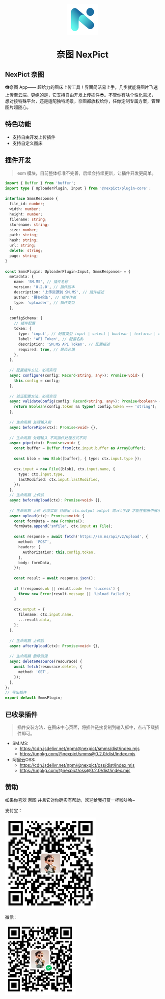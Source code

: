 <div align="center">
  <img src="./resources/icon.png" width="100" alt="">
  <h1>奈图 NexPict</h1>
</div>

## NexPict 奈图

📷奈图 App—— 超给力的图床上传工具！界面简洁易上手，几步就能将图片飞速上传至云端。更绝的是，它支持自由开发上传插件😎。不管你有啥个性化需求，想对接特殊平台，还是适配独特场景，奈图都放权给你，任你定制专属方案，管理图片超随心。

## 特色功能

- 支持自由开发上传插件
- 支持自定义图床

## 插件开发

> esm 模块，目前整体标准不完善，后续会持续更新，让插件开发更简单。

```typescript
import { Buffer } from 'buffer';
import type { UploaderPlugin, Input } from '@nexpict/plugin-core';

interface SmmsResponse {
  file_id: number;
  width: number;
  height: number;
  filename: string;
  storename: string;
  size: number;
  path: string;
  hash: string;
  url: string;
  delete: string;
  page: string;
}

const SmmsPlugin: UploaderPlugin<Input, SmmsResponse> = {
  metadata: {
    name: 'SM.MS', // 插件名称
    version: '0.2.0', // 插件版本
    description: '上传资源到 SM.MS', // 插件描述
    author: '暮冬拾柒', // 插件作者
    type: 'uploader', // 插件类型
  },

  configSchema: {
    // 插件配置
    token: {
      type: 'input', // 配置类型 input | select | boolean | textarea | number
      label: 'API Token', // 配置名称
      description: 'SM.MS API Token', // 配置描述
      required: true, // 是否必填
    },
  },

  // 配置插件方法，必须实现
  async configure(config: Record<string, any>): Promise<void> {
    this.config = config;
  },

  // 验证配置方法，必须实现
  async validateConfig(config: Record<string, any>): Promise<boolean> {
    return Boolean(config.token && typeof config.token === 'string');
  },

  // 生命周期 处理输入前
  async beforePipe(ctx): Promise<void> {},

  // 生命周期 处理输入 不同插件处理方式不同
  async pipe(ctx): Promise<void> {
    const buffer = Buffer.from(ctx.input.buffer as ArrayBuffer);

    const blob = new Blob([buffer], { type: ctx.input.type });

    ctx.input = new File([blob], ctx.input.name, {
      type: ctx.input.type,
      lastModified: ctx.input.lastModified,
    });
  },
  // 生命周期 上传前
  async beforeUpload(ctx): Promise<void> {},

  // 生命周期 上传 必须实现 且输出 ctx.output output 需url字段 才能在图册中展示
  async upload(ctx): Promise<void> {
    const formData = new FormData();
    formData.append('smfile', ctx.input as File);

    const response = await fetch('https://sm.ms/api/v2/upload', {
      method: 'POST',
      headers: {
        Authorization: this.config.token,
      },
      body: formData,
    });

    const result = await response.json();

    if (!response.ok || result.code !== 'success') {
      throw new Error(result.message || 'Upload failed');
    }

    ctx.output = {
      filename: ctx.input.name,
      ...result.data,
    };
  },

  // 生命周期 上传后
  async afterUpload(ctx): Promise<void> {},

  // 生命周期 删除资源
  async deleteResource(resourace) {
    await fetch(resourace.delete, {
      method: 'GET',
    });
  },
};
// 导出插件
export default SmmsPlugin;
```

## 已收录插件

> 插件安装方法，在图床中心页面，将插件链接复制到输入框中，点击下载插件即可。

- SM.MS:
  - https://cdn.jsdelivr.net/npm/@nexpict/smms/dist/index.mjs
  - https://unpkg.com/@nexpict/smms@0.2.0/dist/index.mjs
- 阿里云OSS:
  - https://cdn.jsdelivr.net/npm/@nexpict/oss/dist/index.mjs
  - https://unpkg.com/@nexpict/oss@0.2.0/dist/index.mjs

## 赞助

如果你喜欢 奈图 并且它对你确实有帮助，欢迎给我打赏一杯咖啡哈~

支付宝：

![alipay](./README/alipay.png)

微信：

![wechat](./README/wechat.png)
